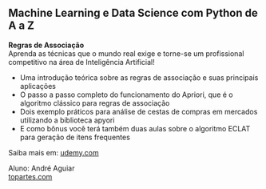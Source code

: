 ## Machine Learning e Data Science com Python de A a Z

<b>Regras de Associação</b><br />
Aprenda as técnicas que o mundo real exige e torne-se um profissional competitivo na área de Inteligência Artificial!
<ul>
<li>Uma introdução teórica sobre as regras de associação e suas principais aplicações</li>
<li>O passo a passo completo do funcionamento do Apriori, que é o algoritmo clássico para regras de associação</li>
<li>Dois exemplo práticos para análise de cestas de compras em mercados utilizando a biblioteca apyori</li>
<li>E como bônus você terá também duas aulas sobre o algoritmo ECLAT para geração de itens frequentes</li>
</ul>

Saiba mais em: [udemy.com](https://www.udemy.com/share/101sO8BUUfdFpRRng=/)
 
 Aluno: André Aguiar<br />
[topartes.com](http://topartes.com)
